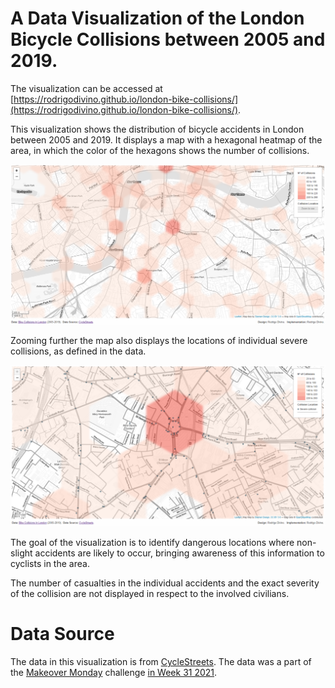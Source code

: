 # A Data Visualization of the London Bicycle Collisions between 2005 and 2019.

The visualization can be accessed at [https://rodrigodivino.github.io/london-bike-collisions/](https://rodrigodivino.github.io/london-bike-collisions/).

This visualization shows the distribution of bicycle accidents in London between 2005 and 2019. It displays a map with a
hexagonal heatmap of the area, in which the color of the hexagons shows the number of collisions.

![img.png](docs/hex.png)

Zooming further the map also displays the locations of individual severe collisions,
as defined in the data.

![img_1.png](docs/markers.png)

The goal of the visualization is to identify dangerous locations where non-slight accidents are likely to occur,
bringing awareness of this information to cyclists in the area.

The number of casualties in the individual accidents and the exact severity of the collision
are not displayed in respect to the involved civilians.

# Data Source

The data in this visualization is from
[CycleStreets](https://bikedata.cyclestreets.net/collisions/#9.44/51.4814/0.0567). The data was a part of the
[Makeover Monday](https://www.makeovermonday.co.uk/data/) challenge
[in Week 31 2021](https://data.world/makeovermonday/2021w31).
